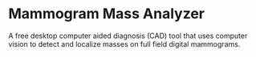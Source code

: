 # Mammogram Mass Analyzer
A free desktop computer aided diagnosis (CAD) tool that uses computer vision to detect and localize masses on full field digital mammograms.
